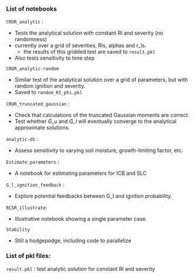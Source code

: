 
### List of notebooks


`CRUR_analytic` :
- Tests the analytical solution with constant RI and severity (no randomness)
- currently over a grid of severities, RIs, alphas and r_ls.
  - the results of this gridded test are saved to `result.pkl`
-  Also tests sensitivity to time step

`CRUR_analytic-random`
- Similar test of the analytical solution over a  grid of parameters, but with random ignition and severity.
- Saved to `random_RI_phi.pkl`

`CRUR_truncated_gaussian` :
 - Check that calculations of the truncated Gaussian moments are correct.
 - Test whether _G\_u_ and _G\_l_ will eventually converge to the analytical approximate solutions.


<!-- #region -->

`analytic-dS` :
- Assess sensitivity to varying soil moisture, growth-limiting factor, etc.


`Estimate_parameters` :
- A notebook for estimating parameters for ICB and SLC 


`G_l_ignition_feedback` : 
- Explore potential feedbacks between G_l and ignition probability.

`RCSR_illustrate`:
-  Illustrative notebook showing a single parameter case.


`Stability`
- Still a hodgepodge, including code to parallelize
<!-- #endregion -->

### List of pkl files:

`result.pkl` : test analytic solution for constant RI and severity
